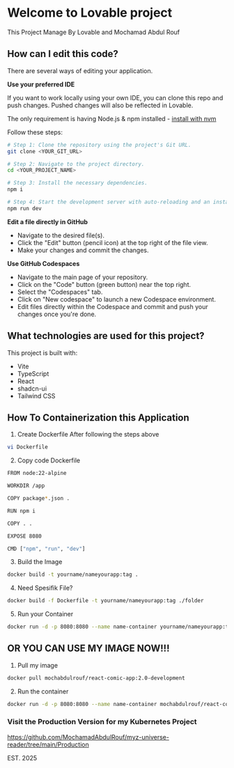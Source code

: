 # Welcome to Lovable project
This Project Manage By Lovable and Mochamad Abdul Rouf

## How can I edit this code?

There are several ways of editing your application.


**Use your preferred IDE**

If you want to work locally using your own IDE, you can clone this repo and push changes. Pushed changes will also be reflected in Lovable.

The only requirement is having Node.js & npm installed - [install with nvm](https://github.com/nvm-sh/nvm#installing-and-updating)

Follow these steps:

```sh
# Step 1: Clone the repository using the project's Git URL.
git clone <YOUR_GIT_URL>

# Step 2: Navigate to the project directory.
cd <YOUR_PROJECT_NAME>

# Step 3: Install the necessary dependencies.
npm i

# Step 4: Start the development server with auto-reloading and an instant preview.
npm run dev
```

**Edit a file directly in GitHub**

- Navigate to the desired file(s).
- Click the "Edit" button (pencil icon) at the top right of the file view.
- Make your changes and commit the changes.

**Use GitHub Codespaces**

- Navigate to the main page of your repository.
- Click on the "Code" button (green button) near the top right.
- Select the "Codespaces" tab.
- Click on "New codespace" to launch a new Codespace environment.
- Edit files directly within the Codespace and commit and push your changes once you're done.

## What technologies are used for this project?

This project is built with:

- Vite
- TypeScript
- React
- shadcn-ui
- Tailwind CSS

## How To Containerization this Application

1. Create Dockerfile After following the steps above
```bash
vi Dockerfile
```

2. Copy code Dockerfile
```bash
FROM node:22-alpine

WORKDIR /app

COPY package*.json .

RUN npm i

COPY . .

EXPOSE 8080

CMD ["npm", "run", "dev"]
```

3. Build the Image
```bash
docker build -t yourname/nameyourapp:tag .
```

4. Need Spesifik File?
```bash
docker build -f Dockerfile -t yourname/nameyourapp:tag ./folder
```

5. Run your Container
```bash
docker run -d -p 8080:8080 --name name-container yourname/nameyourapp:tag
```

## OR YOU CAN USE MY IMAGE NOW!!!

1. Pull my image
```bash
docker pull mochabdulrouf/react-comic-app:2.0-development
```

2. Run the container 
```bash
docker run -d -p 8080:8080 --name name-container mochabdulrouf/react-comic-app:2.0-development
```

### Visit the Production Version for my Kubernetes Project
https://github.com/MochamadAbdulRouf/myz-universe-reader/tree/main/Production 

EST. 2025 

